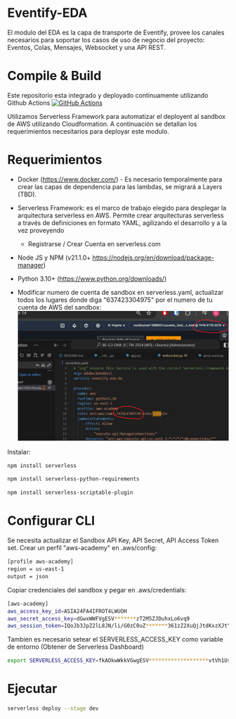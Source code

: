 # Eventify-EDA
El modulo del EDA es la capa de transporte de Eventify, provee los canales necesarios para soportar los casos de uso de negocio del proyecto: Eventos, Colas, Mensajes, Websocket y una API REST.

# Compile & Build
Este repositorio esta integrado y deployado continuamente utilizando Github Actions
[![GitHub Actions](https://github.com/glacuesta-sa/BE-G3-DAII-2C-TN-2024/actions/workflows/main.yml/badge.svg?branch=main)](https://github.com/glacuesta-sa/BE-G3-DAII-2C-TN-2024/actions/workflows/main.yml)

Utilizamos Serverless Framework para automatizar el deployent al sandbox de AWS utilizando Cloudformation. A continuación se detallan los requerimientos necesitarios para deployar este modulo.

# Requerimientos
- Docker (https://www.docker.com/) - Es necesario temporalmente para crear las capas de dependencia para las lambdas, se migrará a Layers (TBD).
- Serverless Framework: es el marco de trabajo elegido para desplegar la arquitectura serverless en AWS. Permite crear arquitecturas serverless a través de definiciones en formato YAML, agilizando el desarrollo y a la vez proveyendo 
    -  Registrarse / Crear Cuenta en serverless.com
- Node JS y NPM (v21.1.0+ https://nodejs.org/en/download/package-manager)
- Python 3.10+ (https://www.python.org/downloads/)

- Modificar numero de cuenta de sandbox en serverless.yaml, actualizar todos los lugares donde diga "637423304975" por el numero de tu cuenta de AWS del sandbox: 
![alt text](docs/image.png)

Instalar:
```bash 
npm install serverless
```
```bash 
npm install serverless-python-requirements
```
```bash 
npm install serverless-scriptable-plugin
```

# Configurar CLI
Se necesita actualizar el Sandbox API Key, API Secret, API Access Token set. Crear un perfil "aws-academy" en .aws/config:
```bash 
[profile aws-academy]
region = us-east-1
output = json
```
Copiar credenciales del sandbox y pegar en .aws/credentials:
```bash 
[aws-academy]
aws_access_key_id=ASIA24FA4IFROT4LWUOH
aws_secret_access_key=dGwxWWFVgESV*******zT2M5ZJDuhxLo6vq9
aws_session_token=IQoJb3JpZ2lL8JN/li/G0zC0uZ*******361zZ2XuQjJtdKxzXJtYFTW02M+izA==
```

Tambien es necesario setear el SERVERLESS_ACCESS_KEY como variable de entorno (Obtener de Serverless Dashboard)
```bash 
export SERVERLESS_ACCESS_KEY=fkAOkwWkkVGwgESV*******************vtVh1UsKGezT2M5ZJ6vq9
```

# Ejecutar
```bash 
serverless deploy --stage dev
```
